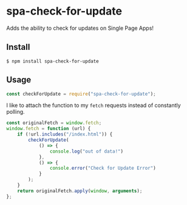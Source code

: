 # spa-check-for-update

Adds the ability to check for updates on Single Page Apps!

## Install

```
$ npm install spa-check-for-update
```

## Usage

```js
const checkForUpdate = require("spa-check-for-update");
```

I like to attach the function to my `fetch` requests instead of constantly polling.

```js
const originalFetch = window.fetch;
window.fetch = function (url) {
    if (!url.includes("/index.html")) {
        checkForUpdate(
            () => {
                console.log("out of data!")
            },
            () => {
                console.error("Check for Update Error")
            }
        );
    }
    return originalFetch.apply(window, arguments);
};
```
